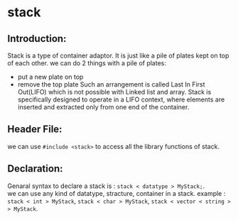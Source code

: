 # stack

## Introduction:
Stack is a type of container adaptor. It is just like a pile of plates kept on top of each other. we can do 2 things with a pile of plates: 
- put a new plate on top  
- remove the top plate
Such an arrangement is called Last In First Out(LIFO) which is not possible with Linked list and array. Stack is specifically designed to operate in a LIFO context, where elements are inserted and extracted only from one end of the container. 

## Header File:
we can use `#include <stack>` to access all the library functions of stack.

## Declaration:
Genaral syntax to declare a stack is : `stack < datatype > MyStack;`.  
we can use any kind of datatype, stracture, container in a stack. example : `stack < int > MyStack`, `stack < char > MyStack`, `stack < vector < string > > MyStack`.
